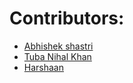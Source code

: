 # Contributors: 
- [Abhishek shastri](https://github.com/shastri48)
- [Tuba Nihal Khan](https://github.com/klassynihal)
- [Harshaan](https://github.com/harshaanNihal)
